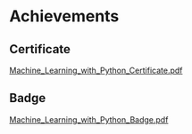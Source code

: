 

# Achievements
## Certificate
[Machine_Learning_with_Python_Certificate.pdf](https://prod-files-secure.s3.us-west-2.amazonaws.com/03e82b26-cccb-4906-bb56-adabcbdc0655/0f35a87e-0c16-48ac-af62-4e4cc34c6a19/Machine_Learning_with_Python_Certificate.pdf?X-Amz-Algorithm=AWS4-HMAC-SHA256&X-Amz-Content-Sha256=UNSIGNED-PAYLOAD&X-Amz-Credential=ASIAZI2LB466UR43BJNR%2F20250129%2Fus-west-2%2Fs3%2Faws4_request&X-Amz-Date=20250129T132041Z&X-Amz-Expires=3600&X-Amz-Security-Token=IQoJb3JpZ2luX2VjEIX%2F%2F%2F%2F%2F%2F%2F%2F%2F%2FwEaCXVzLXdlc3QtMiJGMEQCIFSFBtO94fDPQUtKAfc5EziC26dxeDouX4WSBW8O5IHCAiB1yVaOgDCQco51qRIYUAHgDvdeOr2gHtFZJ4ENaYw%2FlSqIBAiO%2F%2F%2F%2F%2F%2F%2F%2F%2F%2F8BEAAaDDYzNzQyMzE4MzgwNSIM76%2Ft6YsOHHYTDsbyKtwD%2BaIw6o%2BAeAGFK7MhpW%2FRNRYWB8s3xHW5Axbkczf%2B81HX8S0OvZMVGQucrcJ1I6vjBCTLpg2weXZ%2FHT%2FOqfz7koBspYs39ExfHi9SvnfuFZsbJ6f2xwBxW6xQ6Wst883V3BDVoexz0ikDSt8a9ALZj0V2oZ9uEKr5HrCqT%2BC76FIsLNpo2qyAYa6ENFHO4b9Z%2F4RNjlm%2F8x6LzGmouxoTPqODIjb5bhwFfHZm8kkI2qMangiZzyCKU8seM61feWS4BbsurUx0yPzdrn0kzV7r0hs%2Fso1t5d9LafVTev1INcUDqkQwM5cR8ARgV2OROdQE%2BN%2F%2Ft7NjiGIUk2XoneARlY95CtjlbI%2B5fkqEQR3JnHpcJtOTndZNHSO2PgiPn24Y36oZnZpm1nVGdoX0UGIsVBZKbN2oIUJRd4%2F0ZmEjlD%2FK%2FswYcJBU%2B9I9Om%2B8CoCb6a4M%2BUmhrZJ6T7Nm8KXgAKg1Nwd%2BU%2FaMpIipptTxcEEztNGaDkz11FlkdXBS3B5spXdmkqPn%2FnL5k3WNtzIpclpfufy8%2F3i2yoSHo28dQkNChZZTPWqtht53DIf1P63GHMbRB5jkLWp5xLnyAduk501l2FvDZKsq8s0JIRc9QhXgzufBU0mh19otIBsw0cvovAY6pgHiRJqD4PXBaNV2URSpz6FSRBEfJuB154GGoT3B1dqxw4u2XxIkQgja%2F%2BoIDXDabvo%2BJqQivKJkjYMZgWG3vSgVA7r0E2uj4YzO1y%2FahTXajR6MUXCMMcciqLqropYoT17u9XUrujEZhNZ1ZL4xUN17SjTgmctg0H6de1yxHOvkghgdBiUVMNp8kBdHZKfU%2BSY3R%2BalPly7achzlb2BgaQMReHSkD1V&X-Amz-Signature=c379c4312e8f665a0422975c18925525b064ca08df3ad980da2fcfa09b301a80&X-Amz-SignedHeaders=host&x-id=GetObject)
## Badge
[Machine_Learning_with_Python_Badge.pdf](https://prod-files-secure.s3.us-west-2.amazonaws.com/03e82b26-cccb-4906-bb56-adabcbdc0655/ff622a22-73d6-44e3-9c7b-e89a8e61b7aa/Machine_Learning_with_Python_Badge.pdf?X-Amz-Algorithm=AWS4-HMAC-SHA256&X-Amz-Content-Sha256=UNSIGNED-PAYLOAD&X-Amz-Credential=ASIAZI2LB466UR43BJNR%2F20250129%2Fus-west-2%2Fs3%2Faws4_request&X-Amz-Date=20250129T132041Z&X-Amz-Expires=3600&X-Amz-Security-Token=IQoJb3JpZ2luX2VjEIX%2F%2F%2F%2F%2F%2F%2F%2F%2F%2FwEaCXVzLXdlc3QtMiJGMEQCIFSFBtO94fDPQUtKAfc5EziC26dxeDouX4WSBW8O5IHCAiB1yVaOgDCQco51qRIYUAHgDvdeOr2gHtFZJ4ENaYw%2FlSqIBAiO%2F%2F%2F%2F%2F%2F%2F%2F%2F%2F8BEAAaDDYzNzQyMzE4MzgwNSIM76%2Ft6YsOHHYTDsbyKtwD%2BaIw6o%2BAeAGFK7MhpW%2FRNRYWB8s3xHW5Axbkczf%2B81HX8S0OvZMVGQucrcJ1I6vjBCTLpg2weXZ%2FHT%2FOqfz7koBspYs39ExfHi9SvnfuFZsbJ6f2xwBxW6xQ6Wst883V3BDVoexz0ikDSt8a9ALZj0V2oZ9uEKr5HrCqT%2BC76FIsLNpo2qyAYa6ENFHO4b9Z%2F4RNjlm%2F8x6LzGmouxoTPqODIjb5bhwFfHZm8kkI2qMangiZzyCKU8seM61feWS4BbsurUx0yPzdrn0kzV7r0hs%2Fso1t5d9LafVTev1INcUDqkQwM5cR8ARgV2OROdQE%2BN%2F%2Ft7NjiGIUk2XoneARlY95CtjlbI%2B5fkqEQR3JnHpcJtOTndZNHSO2PgiPn24Y36oZnZpm1nVGdoX0UGIsVBZKbN2oIUJRd4%2F0ZmEjlD%2FK%2FswYcJBU%2B9I9Om%2B8CoCb6a4M%2BUmhrZJ6T7Nm8KXgAKg1Nwd%2BU%2FaMpIipptTxcEEztNGaDkz11FlkdXBS3B5spXdmkqPn%2FnL5k3WNtzIpclpfufy8%2F3i2yoSHo28dQkNChZZTPWqtht53DIf1P63GHMbRB5jkLWp5xLnyAduk501l2FvDZKsq8s0JIRc9QhXgzufBU0mh19otIBsw0cvovAY6pgHiRJqD4PXBaNV2URSpz6FSRBEfJuB154GGoT3B1dqxw4u2XxIkQgja%2F%2BoIDXDabvo%2BJqQivKJkjYMZgWG3vSgVA7r0E2uj4YzO1y%2FahTXajR6MUXCMMcciqLqropYoT17u9XUrujEZhNZ1ZL4xUN17SjTgmctg0H6de1yxHOvkghgdBiUVMNp8kBdHZKfU%2BSY3R%2BalPly7achzlb2BgaQMReHSkD1V&X-Amz-Signature=13e3e524d6cae39dabcaeb283a7afa9f686ccd354dee3a62a031ade9adf8bba2&X-Amz-SignedHeaders=host&x-id=GetObject)